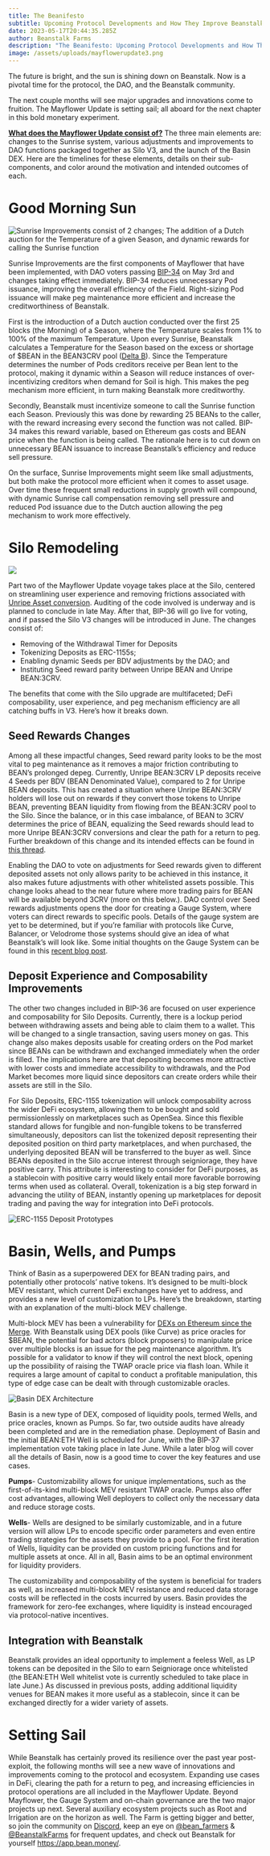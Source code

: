 ```yaml
---
title: The Beanifesto
subtitle: Upcoming Protocol Developments and How They Improve Beanstalk
date: 2023-05-17T20:44:35.285Z
author: Beanstalk Farms
description: "The Beanifesto: Upcoming Protocol Developments and How They Improve Beanstalk"
image: /assets/uploads/mayflowerupdate3.png
---
```

The future is bright, and the sun is shining down on Beanstalk. Now is a pivotal time for the protocol, the DAO, and the Beanstalk community. 

The next couple months will see major upgrades and innovations come to fruition. The Mayflower Update is setting sail; all aboard for the next chapter in this bold monetary experiment. 

**[What does the Mayflower Update consist of?](https://bean.money/blog/mayflower-update)** The three main elements are: changes to the Sunrise system, various adjustments and improvements to DAO functions packaged together as Silo V3, and the launch of the Basin DEX. Here are the timelines for these elements, details on their sub-components, and color around the motivation and intended outcomes of each.

# Good Morning Sun

![Sunrise Improvements consist of 2 changes; The addition of a Dutch auction for the Temperature of a given Season, and dynamic rewards for calling the Sunrise function](/assets/uploads/sunriseadj.png)

Sunrise Improvements are the first components of Mayflower that have been implemented, with DAO voters passing [BIP-34](https://app.bean.money/#/governance/0xb43ce40fff8c91924a9567638eb60bf3fe60ba2c9b6d2d62b0e38a63f07bb423) on May 3rd and changes taking effect immediately. BIP-34 reduces unnecessary Pod issuance, improving the overall efficiency of the Field. Right-sizing Pod issuance will make peg maintenance more efficient and increase the creditworthiness of Beanstalk.

First is the introduction of a Dutch auction conducted over the first 25 blocks (the Morning) of a Season, where the Temperature scales from 1% to 100% of the maximum Temperature. Upon every Sunrise, Beanstalk calculates a Temperature for the Season based on the excess or shortage of $BEAN in the BEAN3CRV pool ([Delta B](https://docs.bean.money/almanac/protocol/glossary#deltab)). Since the Temperature determines the number of Pods creditors receive per Bean lent to the protocol, making it dynamic within a Season will reduce instances of over-incentivizing creditors when demand for Soil is high. This makes the peg mechanism more efficient, in turn making Beanstalk more creditworthy. 

Secondly, Beanstalk must incentivize someone to call the Sunrise function each Season. Previously this was done by rewarding 25 BEANs to the caller, with the reward increasing every second the function was not called. BIP-34 makes this reward variable, based on Ethereum gas costs and BEAN price when the function is being called. The rationale here is to cut down on unnecessary BEAN issuance to increase Beanstalk’s efficiency and reduce sell pressure.

On the surface, Sunrise Improvements might seem like small adjustments, but both make the protocol more efficient when it comes to asset usage. Over time these frequent small reductions in supply growth will compound, with dynamic Sunrise call compensation removing sell pressure and reduced Pod issuance due to the Dutch auction allowing the peg mechanism to work more effectively. 



# Silo Remodeling

![](/assets/uploads/silov3.png)

Part two of the Mayflower Update voyage takes place at the Silo, centered on streamlining user experience and removing frictions associated with [Unripe Asset conversion](https://twitter.com/Bean_Farmers/status/1646898626311127042). Auditing of the code involved is underway and is planned to conclude in late May. After that, BIP-36 will go live for voting, and if passed the Silo V3 changes will be introduced in June. The changes consist of:

* Removing of the Withdrawal Timer for Deposits
* Tokenizing Deposits as ERC-1155s;
* Enabling dynamic Seeds per BDV adjustments by the DAO; and
* Instituting Seed reward parity between Unripe BEAN and Unripe BEAN:3CRV.

The benefits that come with the Silo upgrade are multifaceted; DeFi composability, user experience, and peg mechanism efficiency are all catching buffs in V3. Here’s how it breaks down.

## Seed Rewards Changes

Among all these impactful changes, Seed reward parity looks to be the most vital to peg maintenance as it removes a major friction contributing to BEAN’s prolonged depeg. Currently, Unripe BEAN:3CRV LP deposits receive 4 Seeds per BDV (BEAN Denominated Value), compared to 2 for Unripe BEAN deposits. This has created a situation where Unripe BEAN:3CRV holders will lose out on rewards if they convert those tokens to Unripe BEAN, preventing BEAN liquidity from flowing from the BEAN:3CRV pool to the Silo. Since the balance, or in this case imbalance, of BEAN to 3CRV determines the price of BEAN, equalizing the Seed rewards should lead to more Unripe BEAN:3CRV conversions and clear the path for a return to peg. Further breakdown of this change and its intended effects can be found in [this thread](https://twitter.com/Bean_Farmers/status/1651609665862778885). 

Enabling the DAO to vote on adjustments for Seed rewards given to different deposited assets not only allows parity to be achieved in this instance, it also makes future adjustments with other whitelisted assets possible. This change looks ahead to the near future where more trading pairs for BEAN will be available beyond 3CRV (more on this below.). DAO control over Seed rewards adjustments opens the door for creating a Gauge System, where voters can direct rewards to specific pools. Details of the gauge system are yet to be determined, but if you’re familiar with protocols like Curve, Balancer, or Velodrome those systems should give an idea of what Beanstalk’s will look like. Some initial thoughts on the Gauge System can be found in this [recent blog post](https://bean.money/blog/gauge-system).



## Deposit Experience and Composability Improvements 

The other two changes included in BIP-36 are focused on user experience and composability for Silo Deposits. Currently, there is a lockup period between withdrawing assets and being able to claim them to a wallet. This will be changed to a single transaction, saving users money on gas. This change also makes deposits usable for creating orders on the Pod market since BEANs can be withdrawn and exchanged immediately when the order is filled. The implications here are that depositing becomes more attractive with lower costs and immediate accessibility to withdrawals, and the Pod Market becomes more liquid since depositors can create orders while their assets are still in the Silo. 



For Silo Deposits, ERC-1155 tokenization will unlock composability across the wider DeFi ecosystem, allowing them to be bought and sold permissionlessly on marketplaces such as OpenSea. Since this flexible standard allows for fungible and non-fungible tokens to be transferred simultaneously, depositors can list the tokenized deposit representing their deposited position on third party marketplaces, and when purchased, the underlying deposited BEAN will be transferred to the buyer as well. Since BEANs deposited in the Silo accrue interest through seigniorage, they have positive carry. This attribute is interesting to consider for DeFi purposes, as a stablecoin with positive carry would likely entail more favorable borrowing terms when used as collateral. Overall, tokenization is a big step forward in advancing the utility of BEAN, instantly opening up marketplaces for deposit trading and paving the way for integration into DeFi protocols.

![ERC-1155 Deposit Prototypes](/assets/uploads/erc1155deposits.png)

# Basin, Wells, and Pumps

Think of Basin as a superpowered DEX for BEAN trading pairs, and potentially other protocols’ native tokens. It’s designed to be multi-block MEV resistant, which current DeFi exchanges have yet to address, and provides a new level of customization to LPs. Here’s the breakdown, starting with an explanation of the multi-block MEV challenge. 

Multi-block MEV has been a vulnerability for [DEXs on Ethereum since the Merge](https://blog.uniswap.org/uniswap-v3-oracles). With Beanstalk using DEX pools (like Curve) as price oracles for $BEAN, the potential for bad actors (block proposers) to manipulate price over multiple blocks is an issue for the peg maintenance algorithm. It’s possible for a validator to know if they will control the next block, opening up the possibility of raising the TWAP oracle price via flash loan. While it requires a large amount of capital to conduct a profitable manipulation, this type of edge case can be dealt with through customizable oracles.

![Basin DEX Architecture](/assets/uploads/basinarchitecture3-1-.png)

Basin is a new type of DEX, composed of liquidity pools, termed Wells, and price oracles, known as Pumps. So far, two outside audits have already been completed and are in the remediation phase. Deployment of Basin and the initial BEAN:ETH Well is scheduled for June, with the BIP-37 implementation vote taking place in late June. While a later blog will cover all the details of Basin, now is a good time to cover the key features and use cases.

**Pumps**- Customizability allows for unique implementations, such as the first-of-its-kind multi-block MEV resistant TWAP oracle. Pumps also offer cost advantages, allowing Well deployers to collect only the necessary data and reduce storage costs. 

**Wells**- Wells are designed to be similarly customizable, and in a future version will allow LPs to encode specific order parameters and even entire trading strategies for the assets they provide to a pool. For the first iteration of Wells, liquidity can be provided on custom pricing functions and for multiple assets at once. All in all, Basin aims to be an optimal environment for liquidity providers.

The customizability and composability of the system is beneficial for traders as well, as increased multi-block MEV resistance and reduced data storage costs will be reflected in the costs incurred by users. Basin provides the framework for zero-fee exchanges, where liquidity is instead encouraged via protocol-native incentives. 

## Integration with Beanstalk

Beanstalk provides an ideal opportunity to implement a feeless Well, as LP tokens can be deposited in the Silo to earn Seigniorage once whitelisted (the BEAN:ETH Well whitelist vote is currently scheduled to take place in late June.) As discussed in previous posts, adding additional liquidity venues for BEAN makes it more useful as a stablecoin, since it can be exchanged directly for a wider variety of assets.

# Setting Sail

While Beanstalk has certainly proved its resilience over the past year post-exploit, the following months will see a new wave of innovations and improvements coming to the protocol and ecosystem. Expanding use cases in DeFi, clearing the path for a return to peg, and increasing efficiencies in protocol operations are all included in the Mayflower Update. Beyond Mayflower, the Gauge System and on-chain governance are the two major projects up next. Several auxiliary ecosystem projects such as Root and Irrigation are on the horizon as well. The Farm is getting bigger and better, so join the community on [Discord](https://t.co/mxRBo85kOk), keep an eye on [@bean_farmers](https://twitter.com/Bean_Farmers) & [@BeanstalkFarms](https://twitter.com/BeanstalkFarms) for frequent updates, and check out Beanstalk for yourself <https://app.bean.money/>.